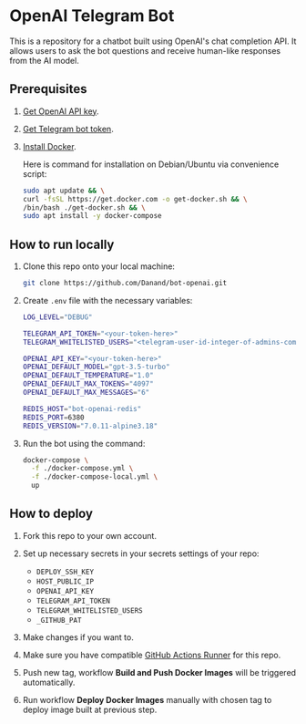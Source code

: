 # OpenAI Telegram Bot

This is a repository for a chatbot built using OpenAI's chat completion API. It allows users to ask the bot questions and receive human-like responses from the AI model.

## Prerequisites

1. [Get OpenAI API key](https://platform.openai.com/account/api-keys).
2. [Get Telegram bot token](https://core.telegram.org/bots/tutorial#obtain-your-bot-token).
3. [Install Docker](https://docs.docker.com/engine/install/).

   Here is command for installation on Debian/Ubuntu via convenience script:

   ```bash
   sudo apt update && \
   curl -fsSL https://get.docker.com -o get-docker.sh && \
   /bin/bash ./get-docker.sh && \
   sudo apt install -y docker-compose
   ```

## How to run locally

1. Clone this repo onto your local machine:

   ```bash
   git clone https://github.com/Danand/bot-openai.git
   ```

2. Create `.env` file with the necessary variables:

   ```bash
   LOG_LEVEL="DEBUG"

   TELEGRAM_API_TOKEN="<your-token-here>"
   TELEGRAM_WHITELISTED_USERS="<telegram-user-id-integer-of-admins-comma-separated>"

   OPENAI_API_KEY="<your-token-here>"
   OPENAI_DEFAULT_MODEL="gpt-3.5-turbo"
   OPENAI_DEFAULT_TEMPERATURE="1.0"
   OPENAI_DEFAULT_MAX_TOKENS="4097"
   OPENAI_DEFAULT_MAX_MESSAGES="6"

   REDIS_HOST="bot-openai-redis"
   REDIS_PORT=6380
   REDIS_VERSION="7.0.11-alpine3.18"
   ```

3. Run the bot using the command:

   ```bash
   docker-compose \
     -f ./docker-compose.yml \
     -f ./docker-compose-local.yml \
     up
   ```

## How to deploy

1. Fork this repo to your own account.
2. Set up necessary secrets in your secrets settings of your repo:

   - `DEPLOY_SSH_KEY`
   - `HOST_PUBLIC_IP`
   - `OPENAI_API_KEY`
   - `TELEGRAM_API_TOKEN`
   - `TELEGRAM_WHITELISTED_USERS`
   - `_GITHUB_PAT`

3. Make changes if you want to.
4. Make sure you have compatible [GitHub Actions Runner](https://docs.github.com/en/actions/hosting-your-own-runners/managing-self-hosted-runners/about-self-hosted-runners) for this repo.
5. Push new tag, workflow **Build and Push Docker Images** will be triggered automatically.
6. Run workflow **Deploy Docker Images** manually with chosen tag to deploy image built at previous step.
